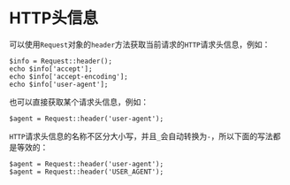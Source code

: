 # HTTP头信息

可以使用`Request`对象的`header`方法获取当前请求的`HTTP`请求头信息，例如：

```
$info = Request::header();
echo $info['accept'];
echo $info['accept-encoding'];
echo $info['user-agent'];
```

也可以直接获取某个请求头信息，例如：

```
$agent = Request::header('user-agent');
```

`HTTP`请求头信息的名称不区分大小写，并且`_`会自动转换为`-`，所以下面的写法都是等效的：

```
$agent = Request::header('user-agent');
$agent = Request::header('USER_AGENT');
```